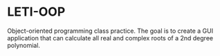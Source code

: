 # LETI-OOP
Object-oriented programming class practice.
The goal is to create a GUI application that can calculate all real and complex roots of a 2nd degree polynomial.
